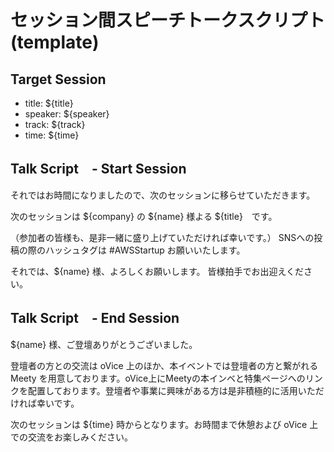 # セッション間スピーチトークスクリプト(template)

## Target Session
- title: ${title}
- speaker: ${speaker}
- track: ${track}
- time: ${time}

## Talk Script　- Start Session

それではお時間になりましたので、次のセッションに移らせていただきます。

次のセッションは ${company} の ${name} 様よる ${title}　です。

（参加者の皆様も、是非一緒に盛り上げていただければ幸いです。）
SNSへの投稿の際のハッシュタグは #AWSStartup お願いいたします。

それでは、${name} 様、よろしくお願いします。
皆様拍手でお出迎えください。

## Talk Script　- End Session

${name} 様、ご登壇ありがとうございました。

登壇者の方との交流は oVice 上のほか、本イベントでは登壇者の方と繋がれる Meety を用意しております。oVice上にMeetyの本インベと特集ページへのリンクを配置しております。登壇者や事業に興味がある方は是非積極的に活用いただければ幸いです。

次のセッションは ${time} 時からとなります。お時間まで休憩および oVice 上での交流をお楽しみください。
